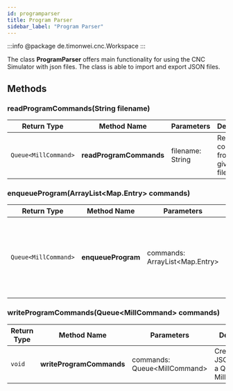 ```yaml
---
id: programparser
title: Program Parser
sidebar_label: "Program Parser"
---
```


:::info
@package de.timonwei.cnc.Workspace
:::


The class **ProgramParser** offers main functionality for using the CNC Simulator with json files. The class is able to import and export JSON files.

## Methods

### readProgramCommands(String filename)
| Return Type   | Method Name            | Parameters                | Description    |
| ------------- | ---------------------- | ------------------------- | -------------- |
| `Queue<MillCommand>` | **readProgramCommands**            | filename: String      | Reads the commands from a given JSON file |

### enqueueProgram(ArrayList<Map.Entry\> commands)
| Return Type   | Method Name            | Parameters                | Description             |
| ------------- | ---------------------- | ------------------------- | ----------------------- |
| `Queue<MillCommand>` | **enqueueProgram**            | commands: ArrayList<Map.Entry\>      | Converts the Map.Entry's to a class and returns a queue for the program execution |


### writeProgramCommands(Queue<MillCommand\> commands)
| Return Type   | Method Name            | Parameters                | Description    |
| ------------- | ---------------------- | ------------------------- | -------------- |
| `void` | **writeProgramCommands**            | commands: Queue<MillCommand\>      | Creates a JSON file from a Queue of MillCommands  |